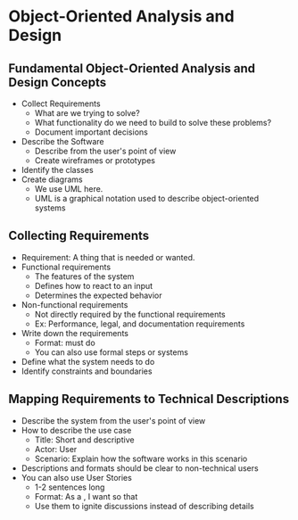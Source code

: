 # Object-Oriented Analysis and Design

## Fundamental Object-Oriented Analysis and Design Concepts

* Collect Requirements
  * What are we trying to solve?
  * What functionality do we need to build to solve these problems?
  * Document important decisions
* Describe the Software
  * Describe from the user's point of view
  * Create wireframes or prototypes
* Identify the classes
* Create diagrams
  * We use UML here.
  * UML is a graphical notation used to describe object-oriented systems

## Collecting Requirements

* Requirement: A thing that is needed or wanted.
* Functional requirements
  * The features of the system
  * Defines how to react to an input
  * Determines the expected behavior
* Non-functional requirements
  * Not directly required by the functional requirements
  * Ex: Performance, legal, and documentation requirements
* Write down the requirements
  * Format: <The app> must do <something>
  * You can also use formal steps or systems
* Define what the system needs to do
* Identify constraints and boundaries

## Mapping Requirements to Technical Descriptions

* Describe the system from the user's point of view
* How to describe the use case
  * Title: Short and descriptive
  * Actor: User
  * Scenario: Explain how the software works in this scenario
* Descriptions and formats should be clear to non-technical users
* You can also use User Stories
  * 1-2 sentences long
  * Format: As a <type of user>, I want <some goal> so that <some reason>
  * Use them to ignite discussions instead of describing details
